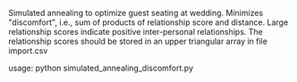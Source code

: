 Simulated annealing to optimize guest seating at wedding. Minimizes "discomfort", i.e., sum of products of relationship score and distance. Large relationship scores indicate positive inter-personal relationships. The relationship scores should be stored in an upper triangular array in file import.csv 

usage: python simulated_annealing_discomfort.py
